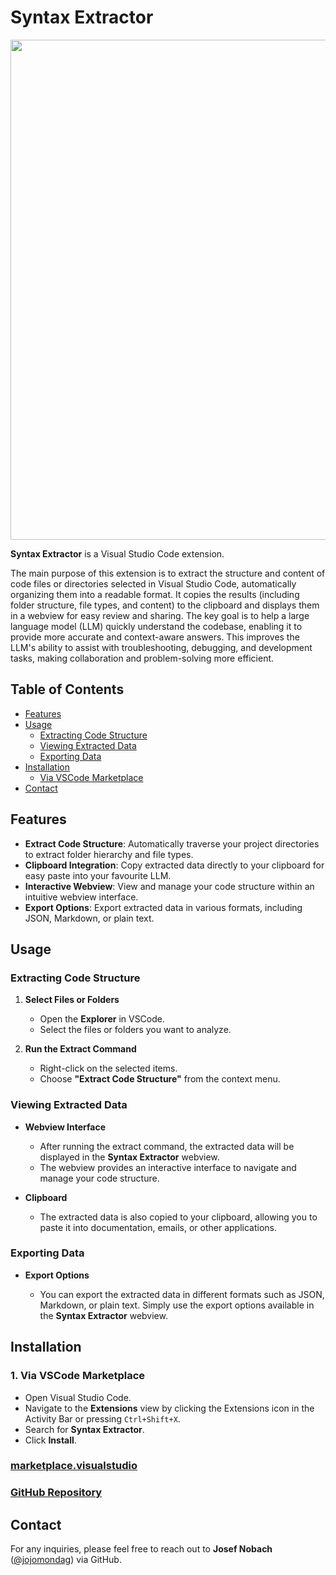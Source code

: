 # Syntax Extractor

<img src="https://github.com/jojomondag/Syntax-Extractor/blob/main/resources/Syntax%20Extractor.png?raw=true" width="800">

**Syntax Extractor** is a Visual Studio Code extension.

The main purpose of this extension is to extract the structure and content of code files or directories selected in Visual Studio Code, automatically organizing them into a readable format. It copies the results (including folder structure, file types, and content) to the clipboard and displays them in a webview for easy review and sharing. The key goal is to help a large language model (LLM) quickly understand the codebase, enabling it to provide more accurate and context-aware answers. This improves the LLM's ability to assist with troubleshooting, debugging, and development tasks, making collaboration and problem-solving more efficient.

## Table of Contents

- [Features](#features)
- [Usage](#usage)
  - [Extracting Code Structure](#extracting-code-structure)
  - [Viewing Extracted Data](#viewing-extracted-data)
  - [Exporting Data](#exporting-data)
- [Installation](#installation)
  - [Via VSCode Marketplace](#1-via-vscode-marketplace)
- [Contact](#contact)

## Features

- **Extract Code Structure**: Automatically traverse your project directories to extract folder hierarchy and file types.
- **Clipboard Integration**: Copy extracted data directly to your clipboard for easy paste into your favourite LLM.
- **Interactive Webview**: View and manage your code structure within an intuitive webview interface.
- **Export Options**: Export extracted data in various formats, including JSON, Markdown, or plain text.

## Usage

### Extracting Code Structure

1. **Select Files or Folders**

   - Open the **Explorer** in VSCode.
   - Select the files or folders you want to analyze.

2. **Run the Extract Command**

   - Right-click on the selected items.
   - Choose **"Extract Code Structure"** from the context menu.

### Viewing Extracted Data

- **Webview Interface**
  
  - After running the extract command, the extracted data will be displayed in the **Syntax Extractor** webview.
  - The webview provides an interactive interface to navigate and manage your code structure.

- **Clipboard**
  
  - The extracted data is also copied to your clipboard, allowing you to paste it into documentation, emails, or other applications.

### Exporting Data

- **Export Options**

  - You can export the extracted data in different formats such as JSON, Markdown, or plain text. Simply use the export options available in the **Syntax Extractor** webview.

## Installation

### 1. Via VSCode Marketplace

- Open Visual Studio Code.
- Navigate to the **Extensions** view by clicking the Extensions icon in the Activity Bar or pressing `Ctrl+Shift+X`.
- Search for **Syntax Extractor**.
- Click **Install**.

### [marketplace.visualstudio](https://marketplace.visualstudio.com/items?itemName=JosefNobach.syntax-extractor)
### [GitHub Repository](https://github.com/jojomondag/Syntax-Extractor)

## Contact

For any inquiries, please feel free to reach out to **Josef Nobach** ([@jojomondag](https://github.com/jojomondag)) via GitHub.
